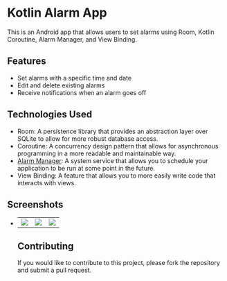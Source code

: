 <h1> Kotlin Alarm App </h1>
This is an Android app that allows users to set alarms using Room, Kotlin Coroutine, Alarm Manager, and View Binding.

## Features

- Set alarms with a specific time and date
- Edit and delete existing alarms
- Receive notifications when an alarm goes off

## Technologies Used

- Room: A persistence library that provides an abstraction layer over SQLite to allow for more robust database access.
- Coroutine: A concurrency design pattern that allows for asynchronous programming in a more readable and maintainable way.
- [Alarm Manager](https://developer.android.com/reference/kotlin/android/app/AlarmManager): A system service that allows you to schedule your application to be run at some point in the future.
- View Binding: A feature that allows you to more easily write code that interacts with views.

## Screenshots

- <table align="center">
  <tr>
    <td> 
      <img src ="https://github.com/mena-rizkalla/Alarm/assets/52071472/bb62eefb-06da-4cd7-b446-4bf054999c94"/>
    </td>
    <td>
      <img src ="https://github.com/mena-rizkalla/Alarm/assets/52071472/d55a7212-092e-449d-908e-3f423c698e93.jpg"/>
    </td>
    <td>
      <img src ="https://github.com/mena-rizkalla/Alarm/assets/52071472/672290eb-1213-4db6-835d-4d78cb2f9e25.jpg"/>
    </td>
    </tr>
</table>

## Contributing

If you would like to contribute to this project, please fork the repository and submit a pull request.
